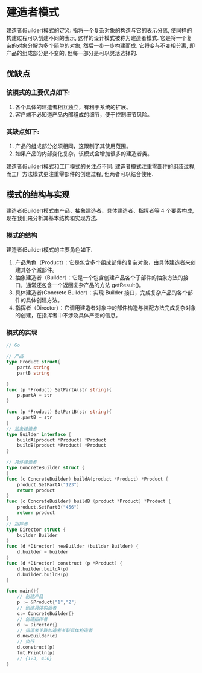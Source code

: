 <!--
Created: Wed Apr 22 2020 16:17:39 GMT+0800 (China Standard Time)
Modified: Wed Apr 22 2020 16:59:06 GMT+0800 (China Standard Time)
-->

# 建造者模式

建造者(Builder)模式的定义: 指将一个复杂对象的构造与它的表示分离, 使同样的构建过程可以创建不同的表示, 这样的设计模式被称为建造者模式. 它是将一个复杂的对象分解为多个简单的对象, 然后一步一步构建而成. 它将变与不变相分离, 即产品的组成部分是不变的, 但每一部分是可以灵活选择的. 

## 优缺点

### 该模式的主要优点如下:

1. 各个具体的建造者相互独立，有利于系统的扩展。
2. 客户端不必知道产品内部组成的细节，便于控制细节风险。

### 其缺点如下:

1. 产品的组成部分必须相同，这限制了其使用范围。
2. 如果产品的内部变化复杂，该模式会增加很多的建造者类。

建造者(Builder)模式和工厂模式的关注点不同: 建造者模式注重零部件的组装过程, 而工厂方法模式更注重零部件的创建过程, 但两者可以结合使用. 

## 模式的结构与实现

建造者(Builder)模式由产品、抽象建造者、具体建造者、指挥者等 4 个要素构成, 现在我们来分析其基本结构和实现方法. 

### 模式的结构

建造者(Builder)模式的主要角色如下. 

1. 产品角色（Product）：它是包含多个组成部件的复杂对象，由具体建造者来创建其各个滅部件。
2. 抽象建造者（Builder）：它是一个包含创建产品各个子部件的抽象方法的接口，通常还包含一个返回复杂产品的方法 getResult()。
3. 具体建造者(Concrete Builder）：实现 Builder 接口，完成复杂产品的各个部件的具体创建方法。
4. 指挥者（Director）：它调用建造者对象中的部件构造与装配方法完成复杂对象的创建，在指挥者中不涉及具体产品的信息。

### 模式的实现

``` Go
// Go

// 产品
type Product struct{
	partA string
	partB string

}
func (p *Product) SetPartA(str string){
	p.partA = str
}

func (p *Product) SetPartB(str string){
	p.partB = str
}
// 抽象建造者
type Builder interface {
	buildA(product *Product) *Product
	buildB(product *Product) *Product
}

// 具体建造者
type ConcreteBuilder struct {
}
func (c ConcreteBuilder) buildA(product *Product) *Product {
	product.SetPartA("123")
	return product
}
func (c ConcreteBuilder) buildB (product *Product) *Product {
	product.SetPartB("456")
	return product
}
// 指挥者
type Director struct {
	builder Builder
}
func (d *Director) newBuilder (builder Builder) {
	d.builder = builder
}
func (d *Director) construct (p *Product) {
	d.builder.buildA(p)
	d.builder.buildB(p)
}

func main(){
	// 创建产品
	p := &Product{"1","2"}
	// 创建具体构造者
	c:= ConcreteBuilder{}
	// 创建指挥者
	d := Director{}
	// 指挥者关联构造者关联具体构造者
	d.newBuilder(c)
	// 执行
	d.construct(p)
    fmt.Println(p)
    // {123, 456}
}
```

